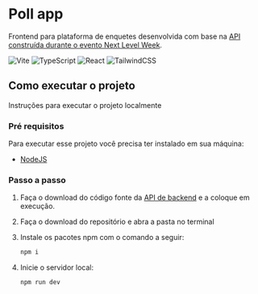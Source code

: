 # Poll app

Frontend para plataforma de enquetes desenvolvida com base na [API construída
durante o evento Next Level Week](https://github.com/br-adriel/node-polls-nlw).

![Vite](https://img.shields.io/badge/vite-%23646CFF.svg?style=for-the-badge&logo=vite&logoColor=white)
![TypeScript](https://img.shields.io/badge/typescript-%23007ACC.svg?style=for-the-badge&logo=typescript&logoColor=white)
![React](https://img.shields.io/badge/react-%2320232a.svg?style=for-the-badge&logo=react&logoColor=%2361DAFB)
![TailwindCSS](https://img.shields.io/badge/tailwindcss-%2338B2AC.svg?style=for-the-badge&logo=tailwind-css&logoColor=white)

## Como executar o projeto

Instruções para executar o projeto localmente

### Pré requisitos

Para executar esse projeto você precisa ter instalado em sua máquina:

- [NodeJS](https://nodejs.org/en)

### Passo a passo

1. Faça o download do código fonte da
[API de backend](https://github.com/br-adriel/node-polls-nlw) e a coloque em
execução.

2. Faça o download do repositório e abra a pasta no terminal

3. Instale os pacotes npm com o comando a seguir:

    ```bash
    npm i
    ```

4. Inicie o servidor local:

    ```bash
    npm run dev
    ```
